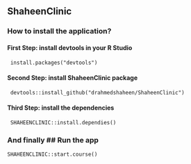 
## ShaheenClinic
### How to install the application?
#### First Step: install devtools in your R Studio
     install.packages("devtools")
#### Second Step: install ShaheenClinic package
     devtools::install_github("drahmedshaheen/ShaheenClinic")
#### Third Step: install the dependencies
     SHAHEENCLINIC::install.dependies()

### And finally ## Run the app
    SHAHEENCLINIC::start.course()
   
